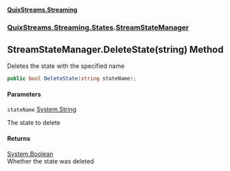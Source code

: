 #### [QuixStreams.Streaming](index.md 'index')
### [QuixStreams.Streaming.States](QuixStreams.Streaming.States.md 'QuixStreams.Streaming.States').[StreamStateManager](StreamStateManager.md 'QuixStreams.Streaming.States.StreamStateManager')

## StreamStateManager.DeleteState(string) Method

Deletes the state with the specified name

```csharp
public bool DeleteState(string stateName);
```
#### Parameters

<a name='QuixStreams.Streaming.States.StreamStateManager.DeleteState(string).stateName'></a>

`stateName` [System.String](https://docs.microsoft.com/en-us/dotnet/api/System.String 'System.String')

The state to delete

#### Returns
[System.Boolean](https://docs.microsoft.com/en-us/dotnet/api/System.Boolean 'System.Boolean')  
Whether the state was deleted